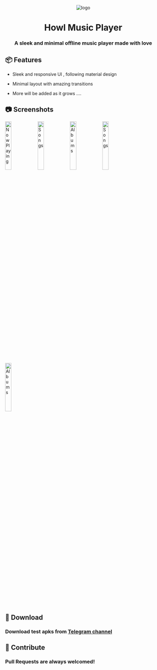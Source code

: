 <div align="center">

![logo](https://raw.githubusercontent.com/MrWooltrest/Howl/alpha/app/src/main/res/mipmap-xhdpi/ic_launcher_foreground.webp)

# Howl Music Player

### A sleek and minimal offline music player made with love

<div align="left">

## :package: Features 

- Sleek and responsive UI , following material design

- Minimal layout with amazing transitions 

- More will be added as it grows ....


## :camera: Screenshots

<img src="metadata/en-US/images/phoneScreenshots/image1.png" width="20%" alt="Now Playing" />

<img src="metadata/en-US/images/phoneScreenshots/image2.png" width="20%" alt="Songs" />

<img src="metadata/en-US/images/phoneScreenshots/image3.png" width="20%" alt="Albums" />

<img src="metadata/en-US/images/phoneScreenshots/image4.png" width="20%" alt="Songs" />

<img src="metadata/en-US/images/phoneScreenshots/image5.png" width="20%" alt="Albums" />

  
## :iphone: Download

### Download test apks from [Telegram channel](https://telegram.me/IamlookerBuilds)


## :wave: Contribute

### Pull Requests are always welcomed!
